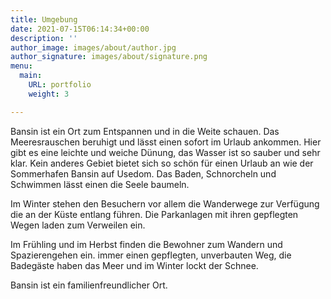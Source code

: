 ```yaml
---
title: Umgebung
date: 2021-07-15T06:14:34+00:00
description: ''
author_image: images/about/author.jpg
author_signature: images/about/signature.png
menu:
  main:
    URL: portfolio
    weight: 3

---
```

Bansin ist ein Ort zum Entspannen und in die Weite schauen. Das Meeresrauschen beruhigt und lässt einen sofort im Urlaub ankommen. Hier gibt es eine leichte und weiche Dünung, das Wasser ist so sauber und sehr klar. Kein anderes Gebiet bietet sich so schön für einen Urlaub an wie der Sommerhafen Bansin auf Usedom. Das Baden, Schnorcheln und Schwimmen lässt einen die Seele baumeln.

Im Winter stehen den Besuchern vor allem die Wanderwege zur Verfügung die an der Küste entlang führen. Die Parkanlagen mit ihren gepflegten Wegen laden zum Verweilen ein.

Im Frühling und im Herbst finden die Bewohner zum Wandern und Spazierengehen ein. immer einen gepflegten, unverbauten Weg, die Badegäste haben das Meer und im Winter lockt der Schnee.

Bansin ist ein familienfreundlicher Ort.